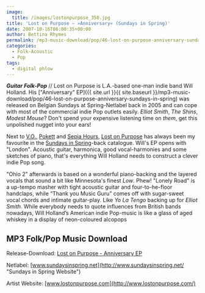 ```yaml
---
image:
  title: /images/lostonpurpose_350.jpg
title: 'Lost on Purpose – »Anniversary« (Sundays in Spring)'
date: 2007-10-16T06:00:35+00:00
author: Bettina Rhymes
permalink: /mp3-music-download/pop/46-lost-on-purpose-anniversary-sundays-in-spring
categories:
  - Folk-Acoustic
  - Pop
tags:
  - digital phlow
---
```

***Guitar Folk-Pop*** // Lost on Purpose is L.A.-based one-man indie band Will Holland. His ["Anniversary" EP]({{ site.url }}{{ site.baseurl }}/mp3-music-download/pop/46-lost-on-purpose-anniversary-sundays-in-spring) was released on Belgian Sundays at Spring-Netlabel back in 2005 and can cope with most of the commercial indie Pop outlets easily. _Elliot Smith_, _The Shins_, _Modest Mouse_? Don't spend your expensive listening time on _them_, get this unpolished nugget into your ears!<!--more-->

<!--adsense-->

Next to [V.O.](http://www.myspace.com/voband "V.O. @ Myspace"), [Pokett](http://www.myspace.com/pokett "Pokett @ Myspace") and [Sepia Hours](http://www.myspace.com/sepiahours "Sepia Hours @ Myspace"), [Lost on Purpose](http://www.lostonpurpose.com "Lost on Purpose Website") has always been my favourite in the [Sundays in Spring](http://www.sundaysinspring.net "Sundays in Spring Website")-back catalogue. Will's EP opens with "London". Acoustic guitar, harmonica, good vocal-harmonies and some sketches of piano, that's everything Will Holland needs to construct a clever indie Pop song.

"Ohio 2" afterwards is based on a wonderful piano-backing and the layered vocals that sound a bit like Minnesota's finest _Low_. Phew! "Lonely Road" is a up-tempo masher with tight acoustic guitar and four-to-he-floor handclaps, while “Thank you Music Guru” comes off with sugar-sweet vocal chords and intimate guitar-play. Like _Yo La Tengo_ backing up for _Elliot Smith_. While everybody needs to quote influences from British bands nowadays, Will Holland’s American indie Pop-music is like a glass of aged whiskey in a display of neon-coloured alcopops

## MP3 Folk/Pop Music Download

Release-Download: [Lost on Purpose - Anniversary EP](http://www.derives.net/sis/releases/lostonpurpose_anniversary.html "Anniversary EP @ Sundays in Spring")
  
Netlabel: [www.sundaysinspring.net](http://www.sundaysinspring.net/ "Sundays in Spring Website")
  
Artist Website: [www.lostonpurpose.com](http://www.lostonpurpose.com/)